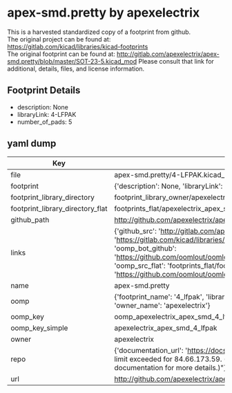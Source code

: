# apex-smd.pretty by apexelectrix  
This is a harvested standardized copy of a footprint from github.  
The original project can be found at:  
https://gitlab.com/kicad/libraries/kicad-footprints  
The original footprint can be found at:
http://gitlab.com/apexelectrix/apex-smd.pretty/blob/master/SOT-23-5.kicad_mod
Please consult that link for additional, details, files, and license information.  
## Footprint Details
* description: None  
* libraryLink: 4-LFPAK  
* number_of_pads: 5  
## yaml dump  
| Key | Value |  
| --- | --- |  
| file | apex-smd.pretty/4-LFPAK.kicad_mod |  
| footprint | {'description': None, 'libraryLink': '4-LFPAK', 'number_of_pads': 5} |  
| footprint_library_directory | footprint_library_owner/apexelectrix_apex-smd.pretty |  
| footprint_library_directory_flat | footprints_flat/apexelectrix_apex_smd_4_lfpak/working |  
| github_path | http://github.com/apexelectrix/apex-smd.pretty/blob/master/4-LFPAK.kicad_mod |  
| links | {'github_src': 'http://gitlab.com/apexelectrix/apex-smd.pretty/blob/master/SOT-23-5.kicad_mod', 'github_src_repo': 'https://gitlab.com/kicad/libraries/kicad-footprints', 'oomp_bot': 'footprints/apexelectrix_apex_smd_4_lfpak/working', 'oomp_bot_github': 'https://github.com/oomlout/oomlout_oomp_footprint_bot/tree/main/footprints/apexelectrix_apex_smd_4_lfpak/working', 'oomp_src_flat': 'footprints_flat/footprints_flat/apexelectrix_apex_smd_4_lfpak/working', 'oomp_src_flat_github': 'https://github.com/oomlout/oomlout_oomp_footprint_src/tree/main/footprints_flat/apexelectrix_apex_smd_4_lfpak/working'} |  
| name | apex-smd.pretty |  
| oomp | {'footprint_name': '4_lfpak', 'library_name': 'apex_smd', 'original_filename': 'apex-smd.pretty/4-LFPAK.kicad_mod', 'owner_name': 'apexelectrix'} |  
| oomp_key | oomp_apexelectrix_apex_smd_4_lfpak |  
| oomp_key_simple | apexelectrix_apex_smd_4_lfpak |  
| owner | apexelectrix |  
| repo | {'documentation_url': 'https://docs.github.com/rest/overview/resources-in-the-rest-api#rate-limiting', 'message': "API rate limit exceeded for 84.66.173.59. (But here's the good news: Authenticated requests get a higher rate limit. Check out the documentation for more details.)"} |  
| url | http://github.com/apexelectrix/apex-smd.pretty |  

